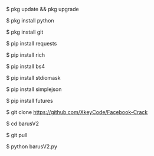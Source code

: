 $ pkg update && pkg upgrade

$ pkg install python

$ pkg install git

$ pip install requests

$ pip install rich

$ pip install bs4

$ pip install stdiomask

$ pip install simplejson

$ pip install futures

$ git clone https://github.com/XkeyCode/Facebook-Crack

$ cd barusV2

$ git pull

$ python barusV2.py
